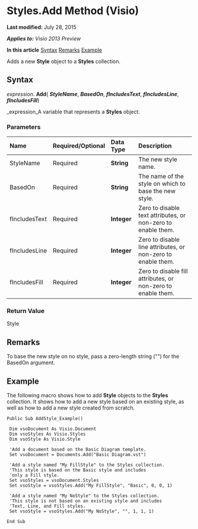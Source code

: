 
# Styles.Add Method (Visio)

 **Last modified:** July 28, 2015

 _**Applies to:** Visio 2013 Preview_

 **In this article**
 [Syntax](#sectionSection0)
 [Remarks](#sectionSection1)
 [Example](#sectionSection2)


Adds a new  **Style** object to a **Styles** collection.

## Syntax
<a name="sectionSection0"> </a>

 _expression_. **Add**( **_StyleName_**,  **_BasedOn_**,  **_fIncludesText_**,  **_fIncludesLine_**,  **_fIncludesFill_**)

 _expression_A variable that represents a  **Styles** object.


### Parameters



|**Name**|**Required/Optional**|**Data Type**|**Description**|
|:-----|:-----|:-----|:-----|
|StyleName|Required| **String**|The new style name.|
|BasedOn|Required| **String**|The name of the style on which to base the new style.|
|fIncludesText|Required| **Integer**|Zero to disable text attributes, or non-zero to enable them.|
|fIncludesLine|Required| **Integer**|Zero to disable line attributes, or non-zero to enable them.|
|fIncludesFill|Required| **Integer**|Zero to disable fill attributes, or non-zero to enable them.|

### Return Value

Style


## Remarks
<a name="sectionSection1"> </a>

To base the new style on no style, pass a zero-length string ("") for the BasedOn argument.


## Example
<a name="sectionSection2"> </a>

The following macro shows how to add  **Style** objects to the **Styles** collection. It shows how to add a new style based on an existing style, as well as how to add a new style created from scratch.


```
Public Sub AddStyle_Example() 
 
 Dim vsoDocument As Visio.Document 
 Dim vsoStyles As Visio.Styles 
 Dim vsoStyle As Visio.Style 
 
 'Add a document based on the Basic Diagram template. 
 Set vsoDocument = Documents.Add("Basic Diagram.vst") 
 
 'Add a style named "My FillStyle" to the Styles collection. 
 'This style is based on the Basic style and includes 
 'only a Fill style. 
 Set vsoStyles = vsoDocument.Styles 
 Set vsoStyle = vsoStyles.Add("My FillStyle", "Basic", 0, 0, 1) 
 
 'Add a style named "My NoStyle" to the Styles collection. 
 'This style is not based on an existing style and includes 
 'Text, Line, and Fill styles. 
 Set vsoStyle = vsoStyles.Add("My NoStyle", "", 1, 1, 1) 
 
End Sub 

```


